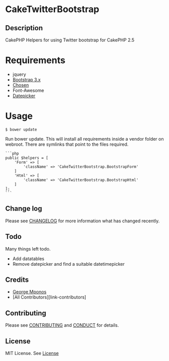 # CakeTwitterBootstrap

## Description

CakePHP Helpers for using Twitter bootstrap for CakePHP 2.5

# Requirements

 - jquery
 - [Bootstrap 3.x](http://getbootstrap.com/)
 - [Chosen](https://github.com/harvesthq/chosen/)
 - Font-Awesome
 - [Datepicker](http://www.eyecon.ro/bootstrap-datepicker)

# Usage

``$ bower update``

Run bower update. This will install all requirements inside a vendor folder on webroot.
There are symlinks that point to the files required.

    ```php
    public $helpers = [
        'Form' => [
            'className' => 'CakeTwitterBootstrap.BootstrapForm'
        ]
        'Html' => [
            'className' => 'CakeTwitterBootstrap.BootstrapHtml'
        ]
    ];
    ```

## Change log

Please see [CHANGELOG](CHANGELOG.md) for more information what has changed recently.

## Todo

Many things left todo.
 - Add datatables
 - Remove datepicker and find a suitable datetimepicker

## Credits

- [George Mponos](http://gmponos.webthink.gr)
- [All Contributors][link-contributors]

## Contributing

Please see [CONTRIBUTING](CONTRIBUTING.md) and [CONDUCT](CONDUCT.md) for details.

## License

MIT License. See [License](LICENSE.md)